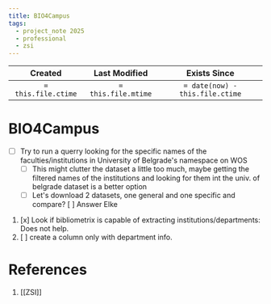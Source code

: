 ```yaml
---
title: BIO4Campus
tags:
  - project_note 2025
  - professional
  - zsi
---
```

|     Created      |  Last Modified   |       Exists Since        |
|:----------------:|:----------------:|:----------------:|
| `= this.file.ctime` | `= this.file.mtime` | `= date(now) - this.file.ctime`|

# BIO4Campus
- [ ] Try to run a querry looking for the specific names of the faculties/institutions in University of Belgrade's namespace on WOS
	- [ ] This might clutter the dataset a little too much, maybe getting the filtered names of the institutions and looking for them int the univ. of belgrade dataset is a better option
	- [ ] Let's download 2 datasets, one general and one specific and compare?
[ ] Answer Elke

1. [x] Look if bibliometrix is capable of extracting institutions/departments:
Does not help.
2. [ ] create a column only with department info.
# References
1. [[ZSI]]